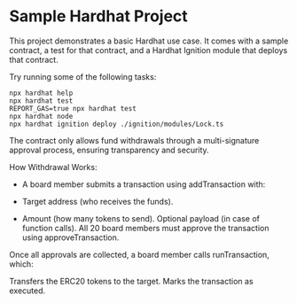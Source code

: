 # Sample Hardhat Project

This project demonstrates a basic Hardhat use case. It comes with a sample contract, a test for that contract, and a Hardhat Ignition module that deploys that contract.

Try running some of the following tasks:

```shell
npx hardhat help
npx hardhat test
REPORT_GAS=true npx hardhat test
npx hardhat node
npx hardhat ignition deploy ./ignition/modules/Lock.ts
```

The contract only allows fund withdrawals through a multi-signature approval process, ensuring transparency and security.

How Withdrawal Works:
- A board member submits a transaction using addTransaction with:

- Target address (who receives the funds).
- Amount (how many tokens to send).
Optional payload (in case of function calls).
All 20 board members must approve the transaction using approveTransaction.

Once all approvals are collected, a board member calls runTransaction, which:

Transfers the ERC20 tokens to the target.
Marks the transaction as executed.